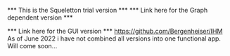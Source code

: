 *** This is the Squeletton trial version ***
*** Link here for the Graph dependent version ***

*** Link here for the GUI version ***
https://github.com/Bergenheiser/IHM
As of June 2022 i have not combined all versions into one functional app. Will come soon...
